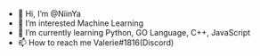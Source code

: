 - 👋 Hi, I’m @NiinYa
- 👀 I’m interested Machine Learning
- 🌱 I’m currently learning Python, GO Language, C++, JavaScript
- 📫 How to reach me Valerie#1816(Discord)

<!---
NiinYa/NiinYa is a ✨ special ✨ repository because its `README.md` (this file) appears on your GitHub profile.
You can click the Preview link to take a look at your changes.
--->
